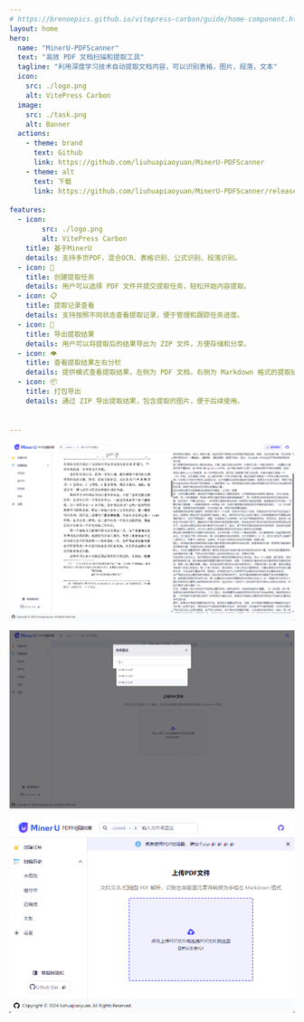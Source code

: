 ```yaml
---
# https://brenoepics.github.io/vitepress-carbon/guide/home-component.html
layout: home
hero:
  name: "MinerU-PDFScanner"
  text: "高效 PDF 文档扫描和提取工具"
  tagline: "利用深度学习技术自动提取文档内容，可以识别表格，图片，段落，文本"
  icon: 
    src: ./logo.png
    alt: VitePress Carbon
  image:
    src: ./task.png
    alt: Banner
  actions:
    - theme: brand
      text: Github
      link: https://github.com/liuhuapiaoyuan/MinerU-PDFScanner
    - theme: alt
      text: 下载
      link: https://github.com/liuhuapiaoyuan/MinerU-PDFScanner/releases/latest

features:
  - icon: 
        src: ./logo.png
        alt: VitePress Carbon
    title: 基于MinerU
    details: 支持多页PDF，混合OCR、表格识别、公式识别、段落识别。
  - icon: 📄
    title: 创建提取任务
    details: 用户可以选择 PDF 文件并提交提取任务，轻松开始内容提取。
  - icon: 📋
    title: 提取记录查看
    details: 支持按照不同状态查看提取记录，便于管理和跟踪任务进度。
  - icon: 💾
    title: 导出提取结果
    details: 用户可以将提取后的结果导出为 ZIP 文件，方便存储和分享。
  - icon: 👁️
    title: 查看提取结果左右分栏
    details: 提供模式查看提取结果，左侧为 PDF 文档，右侧为 Markdown 格式的提取结果。
  - icon: 📦    
    title: 打包导出
    details: 通过 ZIP 导出提取结果，包含提取的图片，便于后续使用。


---
```



![描述文字](./public/preview.png)

![描述文字](./public/quick.png)

![描述文字](./public/task.png)
